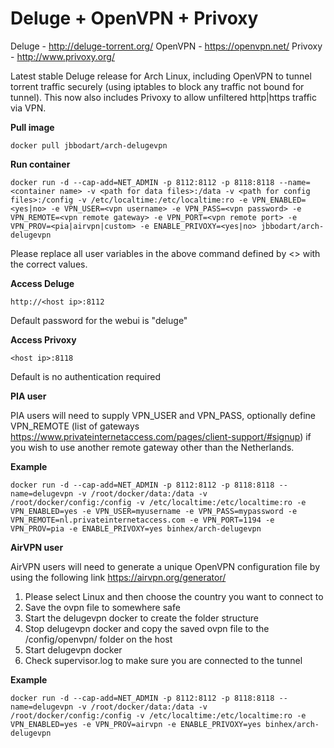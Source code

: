 Deluge + OpenVPN + Privoxy
==========================

Deluge - http://deluge-torrent.org/
OpenVPN - https://openvpn.net/
Privoxy - http://www.privoxy.org/

Latest stable Deluge release for Arch Linux, including OpenVPN to tunnel torrent traffic securely (using iptables to block any traffic not bound for tunnel). This now also includes Privoxy to allow unfiltered http|https traffic via VPN.

**Pull image**

```
docker pull jbbodart/arch-delugevpn
```

**Run container**

```
docker run -d --cap-add=NET_ADMIN -p 8112:8112 -p 8118:8118 --name=<container name> -v <path for data files>:/data -v <path for config files>:/config -v /etc/localtime:/etc/localtime:ro -e VPN_ENABLED=<yes|no> -e VPN_USER=<vpn username> -e VPN_PASS=<vpn password> -e VPN_REMOTE=<vpn remote gateway> -e VPN_PORT=<vpn remote port> -e VPN_PROV=<pia|airvpn|custom> -e ENABLE_PRIVOXY=<yes|no> jbbodart/arch-delugevpn
```

Please replace all user variables in the above command defined by <> with the correct values.

**Access Deluge**

```
http://<host ip>:8112
```

Default password for the webui is "deluge"

**Access Privoxy**

```
<host ip>:8118
```

Default is no authentication required

**PIA user**

PIA users will need to supply VPN_USER and VPN_PASS, optionally define VPN_REMOTE (list of gateways https://www.privateinternetaccess.com/pages/client-support/#signup) if you wish to use another remote gateway other than the Netherlands.

**Example**

```
docker run -d --cap-add=NET_ADMIN -p 8112:8112 -p 8118:8118 --name=delugevpn -v /root/docker/data:/data -v /root/docker/config:/config -v /etc/localtime:/etc/localtime:ro -e VPN_ENABLED=yes -e VPN_USER=myusername -e VPN_PASS=mypassword -e VPN_REMOTE=nl.privateinternetaccess.com -e VPN_PORT=1194 -e VPN_PROV=pia -e ENABLE_PRIVOXY=yes binhex/arch-delugevpn
```

**AirVPN user**

AirVPN users will need to generate a unique OpenVPN configuration file by using the following link https://airvpn.org/generator/

1. Please select Linux and then choose the country you want to connect to
2. Save the ovpn file to somewhere safe
3. Start the delugevpn docker to create the folder structure
4. Stop delugevpn docker and copy the saved ovpn file to the /config/openvpn/ folder on the host
5. Start delugevpn docker
6. Check supervisor.log to make sure you are connected to the tunnel

**Example**

```
docker run -d --cap-add=NET_ADMIN -p 8112:8112 -p 8118:8118 --name=delugevpn -v /root/docker/data:/data -v /root/docker/config:/config -v /etc/localtime:/etc/localtime:ro -e VPN_ENABLED=yes -e VPN_PROV=airvpn -e ENABLE_PRIVOXY=yes binhex/arch-delugevpn
```
